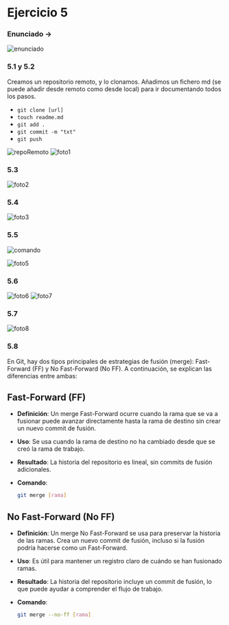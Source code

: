 # Ejercicio 5

### Enunciado ->
![enunciado](imagenes/encunciado.png)

### 5.1 y 5.2
Creamos un repositorio remoto, y lo clonamos.
Añadimos un fichero md (se puede añadir desde remoto como desde local) para ir documentando todos los pasos.    
- `git clone [url]`
- `touch readme.md`  
- `git add .`  
- `git commit -m "txt"`  
- `git push`

![repoRemoto](imagenes/repo.png)
![foto1](imagenes/foto1.png)

### 5.3

![foto2](imagenes/foto2.png)

### 5.4

![foto3](imagenes/foto3.png)


### 5.5

![comando](imagenes/comanda.png) 

![foto5](imagenes/foto5.png)

### 5.6

![foto6](imagenes/foto6.png)
![foto7](imagenes/foto7.png)

### 5.7

![foto8](imagenes/foto8.png)

### 5.8

En Git, hay dos tipos principales de estrategias de fusión (merge): Fast-Forward (FF) y No Fast-Forward (No FF). A continuación, se explican las diferencias entre ambas:

## Fast-Forward (FF)

- **Definición**: Un merge Fast-Forward ocurre cuando la rama que se va a fusionar puede avanzar directamente hasta la rama de destino sin crear un nuevo commit de fusión.
- **Uso**: Se usa cuando la rama de destino no ha cambiado desde que se creó la rama de trabajo.
- **Resultado**: La historia del repositorio es lineal, sin commits de fusión adicionales.
- **Comando**:  
  
  ```bash
  git merge [rama]
## No Fast-Forward (No FF)

- **Definición**: Un merge No Fast-Forward se usa para preservar la historia de las ramas. Crea un nuevo commit de fusión, incluso si la fusión podría hacerse como un Fast-Forward.
- **Uso**: Es útil para mantener un registro claro de cuándo se han fusionado ramas.
- **Resultado**: La historia del repositorio incluye un commit de fusión, lo que puede ayudar a comprender el flujo de trabajo.
- **Comando**:
  
  ```bash
  git merge --no-ff [rama]
